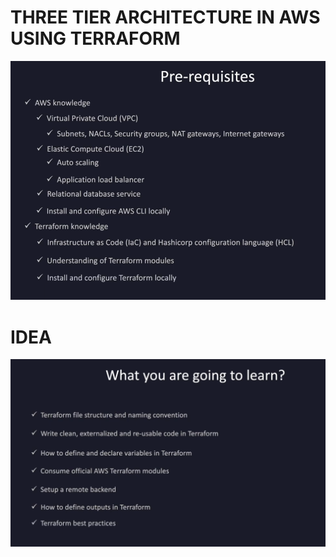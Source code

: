 # THREE TIER ARCHITECTURE IN AWS USING TERRAFORM


![Pre-Requisite](images/Pre-requisite.png "Text to show on mouseover")

# IDEA
![What we are doing](images/What-we-will-learn.png "Text to show on mouseover")
